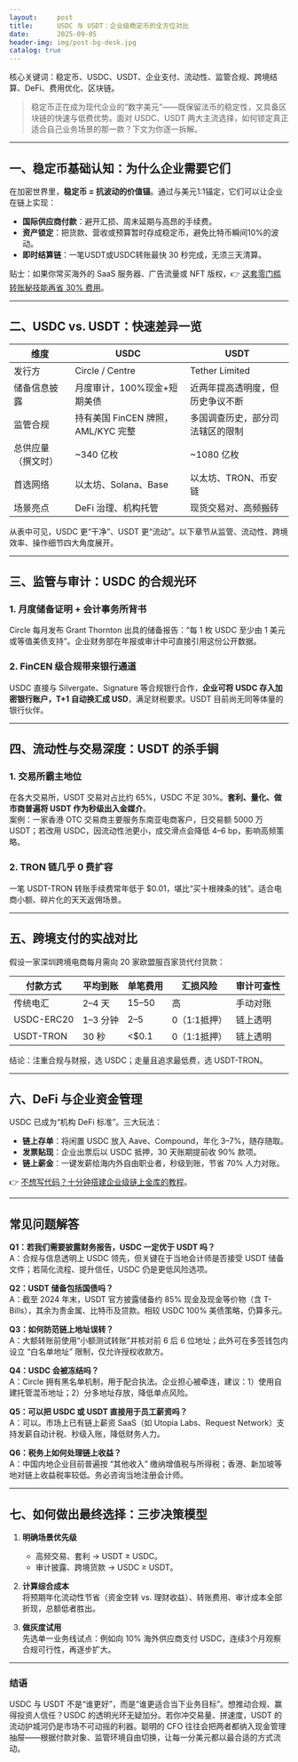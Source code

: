 ```yaml
---
layout:     post
title:      USDC 与 USDT：企业级稳定币的全方位对比
date:       2025-09-05
header-img: img/post-bg-desk.jpg
catalog: true
---
```


核心关键词：稳定币、USDC、USDT、企业支付、流动性、监管合规、跨境结算、DeFi、费用优化、区块链。

> 稳定币正在成为现代企业的“数字美元”——既保留法币的稳定性，又具备区块链的快速与低费优势。面对 USDC、USDT 两大主流选择，如何锁定真正适合自己业务场景的那一款？下文为你逐一拆解。

---

## 一、稳定币基础认知：为什么企业需要它们

在加密世界里，**稳定币 = 抗波动的价值锚**。通过与美元1:1锚定，它们可以让企业在链上实现：

- **国际供应商付款**：避开汇损、周末延期与高昂的手续费。  
- **资产锁定**：把货款、营收或预算暂时存成稳定币，避免比特币瞬间10%的波动。  
- **即时结算链**：一笔USDT或USDC转账最快 30 秒完成，无须三天清算。

贴士：如果你常买海外的 SaaS 服务器、广告流量或 NFT 版权，👉 [这套零门槛转账秘技能再省 30% 费用](https://okxdog.com/)。

---

## 二、USDC vs. USDT：快速差异一览

| 维度 | USDC | USDT |
| --- | --- | --- |
| 发行方 | Circle / Centre | Tether Limited |
| 储备信息披露 | 月度审计，100%现金+短期美债 | 近两年提高透明度，但历史争议不断 |
| 监管合规 | 持有美国 FinCEN 牌照，AML/KYC 完整 | 多国调查历史，部分司法辖区的限制 |
| 总供应量（撰文时） | ~340 亿枚 | ~1080 亿枚 |
| 首选网络 | 以太坊、Solana、Base | 以太坊、TRON、币安链 |
| 场景亮点 | DeFi 治理、机构托管 | 现货交易对、高频搬砖 |

从表中可见，USDC 更“干净”、USDT 更“流动”。以下章节从监管、流动性、跨境效率、操作细节四大角度展开。

---

## 三、监管与审计：USDC 的合规光环

### 1. 月度储备证明 + 会计事务所背书

Circle 每月发布 Grant Thornton 出具的储备报告：“每 1 枚 USDC 至少由 1 美元或等值美债支持”。企业财务部在年报或审计中可直接引用这份公开数据。

### 2. FinCEN 级合规带来银行通道

USDC 直接与 Silvergate、Signature 等合规银行合作，**企业可将 USDC 存入加密银行账户，T+1 自动换汇成 USD**，满足财税要求。USDT 目前尚无同等体量的银行伙伴。

---

## 四、流动性与交易深度：USDT 的杀手锏

### 1. 交易所霸主地位

在各大交易所，USDT 交易对占比约 65%，USDC 不足 30%。**套利、量化、做市商普遍将 USDT 作为秒级出入金媒介**。  
案例：一家香港 OTC 交易商主要服务东南亚电商客户，日交易额 5000 万 USDT；若改用 USDC，因流动性池更小，成交滑点会降低 4–6 bp，影响高频策略。

### 2. TRON 链几乎 0 费扩容

一笔 USDT-TRON 转账手续费常年低于 $0.01，堪比“买十根辣条的钱”。适合电商小额、碎片化的天天返佣场景。

---

## 五、跨境支付的实战对比

假设一家深圳跨境电商每月需向 20 家欧盟服百家货代付货款：

| 付款方式 | 平均到账 | 单笔费用 | 汇损风险 | 审计可查性 |
| --- | --- | --- | --- | --- |
| 传统电汇 | 2–4 天 | $15–$50 | 高 | 手动对账 |
| USDC-ERC20 | 1–3 分钟 | $2–$5 | 0（1:1抵押） | 链上透明 |
| USDT-TRON | 30 秒 | <$0.1 | 0（1:1抵押） | 链上透明 |

结论：注重合规与财报，选 USDC；走量且追求最低费，选 USDT-TRON。

---

## 六、DeFi 与企业资金管理

USDC 已成为“机构 DeFi 标准”。三大玩法：

- **链上存单**：将闲置 USDC 放入 Aave、Compound，年化 3–7%，随存随取。
- **发票贴现**：企业出票后以 USDC 抵押，30 天账期提前收 90% 款项。
- **链上薪金**：一键发薪给海内外自由职业者，秒级到账，节省 70% 人力对账。

👉 [不想写代码？十分钟搭建企业级链上金库的教程](https://okxdog.com/)。

---

## 常见问题解答

**Q1：若我们需要披露财务报告，USDC 一定优于 USDT 吗？**  
A：合规与信息透明上 USDC 领先，但关键在于当地会计师是否接受 USDT 储备文件；若简化流程、提升信任，USDC 仍是更低风险选项。

**Q2：USDT 储备包括国债吗？**  
A：截至 2024 年末，USDT 官方披露储备约 85% 现金及现金等价物（含 T-Bills），其余为贵金属、比特币及贷款。相较 USDC 100% 美债策略，仍算多元。

**Q3：如何防范链上地址误转？**  
A：大额转账前使用“小额测试转账”并核对前 6 后 6 位地址；此外可在多签钱包内设立 “白名单地址” 限制，仅允许授权收款方。

**Q4：USDC 会被冻结吗？**  
A：Circle 拥有黑名单机制，用于配合执法。企业担心被牵连，建议：1）使用自建托管混币地址；2）分多地址存放，降低单点风险。

**Q5：可以把 USDC 或 USDT 直接用于员工薪资吗？**  
A：可以。市场上已有链上薪资 SaaS（如 Utopia Labs、Request Network）支持发薪自动计税、秒级入账，降低财务人力。

**Q6：税务上如何处理链上收益？**  
A：中国内地企业目前普遍按 “其他收入” 缴纳增值税与所得税；香港、新加坡等地对链上收益税率较低。务必咨询当地注册会计师。

---

## 七、如何做出最终选择：三步决策模型

1. **明确场景优先级**  
   - 高频交易、套利 → USDT ≥ USDC。  
   - 审计披露、跨境货款 → USDC ≥ USDT。

2. **计算综合成本**  
   将预期年化流动性节省（资金空转 vs. 理财收益）、转账费用、审计成本全部折现，总额低者胜出。

3. **做灰度试用**  
   先选单一业务线试点：例如向 10% 海外供应商支付 USDC，连续3个月观察合规可行性，再逐步扩大。

---

### 结语

USDC 与 USDT 不是“谁更好”，而是“谁更适合当下业务目标”。想推动合规、赢得投资人信任？USDC 的透明光环无疑加分。若你冲交易量、拼速度，USDT 的流动护城河仍是市场不可动摇的利器。聪明的 CFO 往往会把两者都纳入现金管理抽屉——根据付款对象、监管环境自由切换，让每一分美元都以最合适的方式流动。